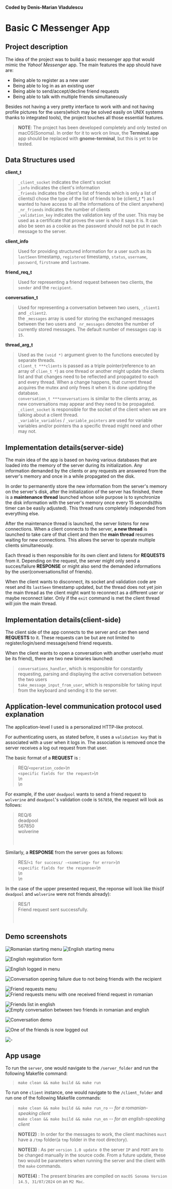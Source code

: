 #### Coded by Denis-Marian Vladulescu

# Basic C Messenger App

## Project description

The idea of the project was to build a basic messenger app that would mimic the *Yahoo! Messenger* app. The main features the app should have are:
- Being able to register as a new user
- Being able to log in as an existing user
- Being able to send/accept/decline friend requests
- Being able to talk with multiple friends simultaneously

Besides not having a very pretty interface to work with and not having profile pictures for the users(which may be solved easily on UNIX systems thanks to integrated tools), the project touches all those essential features.

> **NOTE**: The project has been developed completely and only tested on macOS(Sonoma). In order for it to work on linux, the **Terminal.app** app should be replaced with **gnome-terminal**, but this is yet to be tested.

## Data Structures used

**client_t**
> `_client_socket` indicates the client's socket\
> `_info` indicates the client's information\
> `_friends` indicates the client's list of friends which is only a list of clients(I chose the type of the list of friends to be (client_t *) as I wanted to have access to all the informations of the client anywhere)\
> `_nr_friends` indicates the number of clients\
> `_validation_key` indicates the validation key of the user. This may be used as a certificate that proves the user is who it says it is. It can also be seen as a cookie as the password should not be put in each message to the server.

**client_info**
> Used for providing structured information for a user such as its `lastSeen` timestamp, `registered` timestamp, `status`, `username`, `password`, `firstname` and `lastname`.

**friend_req_t**
> Used for representing a friend request between two clients, the `sender` and the `recipient`.

**conversation_t**
> Used for representing a conversation between two users, `_client1` and `_client2`.\
> the `_messages` array is used for storing the exchanged messages between the two users and `_nr_messages` denotes the number of currently stored messages. The default number of messages cap is `15`.

**thread_arg_t**
> Used as the `(void *)` argument given to the functions executed by separate threads.\
> `client_t ***clients` is passed as a triple pointer(reference to an array of `clien_t *`) as one thread or another might update the clients list and that changes need to be reflected and propagated to each and every thread. When a change happens, that current thread acquires the mutex and only frees it when it is done updating the database.\
> `conversation_t ***conversations` is similar to the clients array, as new conversations may appear and they need to be propagated.\
> `_client_socket` is responsible for the socket of the client when we are talking about a client thread.\
> `_variable_variables` / `_variable_pointers` are used for variable variables and/or pointers tha a specific thread might need and other may not.


## Implementation details(server-side)

The main idea of the app is based on having various databases that are loaded into the memory of the server during its initialization. Any information demanded by the clients or any requests are answered from the server's memory and once in a while propagated on the disk.

In order to permanently store the new information from the server's memory on the server's disk, after the initialization of the server has finished, there is a **maintenance thread** launched whose sole purpose is to synchronize the disk information with the server's memory once every 15 seconds(this timer can be easily adjusted). This thread runs completely independed from everything else.

After the maintenance thread is launched, the server listens for new connections. When a client connects to the server, **a new thread** is launched to take care of that client and then the **main thread** resumes waiting for new connections. This allows the server to operate multiple clients simultaneously.

Each thread is then responsible for its own client and listens for **REQUESTS** from it. Depending on the request, the server might only send a succes/failure **RESPONSE** or might also send the demanded informations by the user(conversations/list of friends).

When the client wants to disconnect, its socket and validation code are reset and its `lastSeen` timestamp updated, but the thread does not yet join the main thread as the client might want to reconnect as a different user or maybe reconnect later. Only if the `exit` command is met the client thread will join the main thread.


## Implementation details(client-side)

The client side of the app connects to the server and can then send **REQUESTS** to it. These requests can be but are not limited to register/login/send message/send friend requests.

When the client wants to open a conversation with another user(who *must* be its friend), there are two new binaries launched:
> `conversations_handler`, which is responsible for constantly requesting, parsing and displaying the active conversation between the two users\
> `take_message_input_from_user`, which is responsible for taking input from the keyboard and sending it to the server.


## Application-level communication protocol used explanation

The application-level I used is a personalized HTTP-like protocol.

For authenticating users, as stated before, it uses a `validation key` that is associated with a user when it logs in. The association is removed once the server receives a log out request from that user.

The basic format of a **REQUEST** is :
> REQ/`<operation_code>`*\n*\
> `<specific fields for the request>`*\n*\
> *\n*\
> *\n*

For example, if the user `deadpool` wants to send a friend request to `wolverine` and `deadpool`'s validation code is `567850`, the request will look as follows:

> REQ/6\
> deadpool\
> 567850\
> wolverine\
> ‎ \
> ‎ 

Similarly, a **RESPONSE** from the server goes as follows:
> RES/`<1 for success/ -<someting> for error>`*\n*\
> `<specific fields for the response>`*\n*\
> *\n*\
> *\n*

In the case of the upper presented request, the reponse will look like this(if `deadpool` and `wolverine` were not friends already):

> RES/1\
> Friend request sent successfully.\
> ‎ \
> ‎ 


## Demo screenshots
![Romanian starting menu](<demo_screenshots/Screenshot 2024-07-31 at 20.16.20.png>)
![English starting menu](<demo_screenshots/Screenshot 2024-07-31 at 20.16.34.png>)

![English registration form](<demo_screenshots/Screenshot 2024-07-31 at 20.16.57.png>)

![English logged in menu](<demo_screenshots/Screenshot 2024-07-31 at 20.17.18.png>)

![Conversation opening failure due to not being friends with the recipient](<demo_screenshots/Screenshot 2024-07-31 at 20.19.03.png>)

![Friend requests menu](<demo_screenshots/Screenshot 2024-07-31 at 20.19.14.png>)
![Friend requests menu with one received friend request in romanian](<demo_screenshots/Screenshot 2024-07-31 at 20.19.30.png>)

![Friends list in english](<demo_screenshots/Screenshot 2024-07-31 at 20.19.43.png>)
![Empty conversation between two friends in romanian and english](<demo_screenshots/Screenshot 2024-07-31 at 20.20.20.png>)

![Conversation demo](<demo_screenshots/Screenshot 2024-07-31 at 20.21.07.png>)

![One of the friends is now logged out](<demo_screenshots/Screenshot 2024-07-31 at 20.21.18.png>)

![-](<demo_screenshots/Screenshot 2024-07-31 at 20.21.22.png>)

## App usage

To run the `server`, one would navigate to the `/server_folder` and run the following Makefile command:

> `make clean && make build && make run`

To run one `client` instance, one would navigate to the `/client_folder` and run one of the following Makefile commands:

> `make clean && make build && make run_ro` *-- for a romanian-speaking client*\
> `make clean && make build && make run_en` *-- for an english-speaking client*

> **NOTE(2)** : In order for the messages to work, the client machines `must` have a `/tmp` folder(a `tmp` folder in the root directory).

> **NOTE(3)** : As per `version 1.0 update 0` the server `IP` and `PORT` are to be changed manually in the source code. From a future update, these two would be parameters when running the server and the client with the `make` commands.

> **NOTE(4)** : The present binaries are compiled on `macOS Sonoma Version 14.5, 31/07/2024` on an `M2 Mac`.
